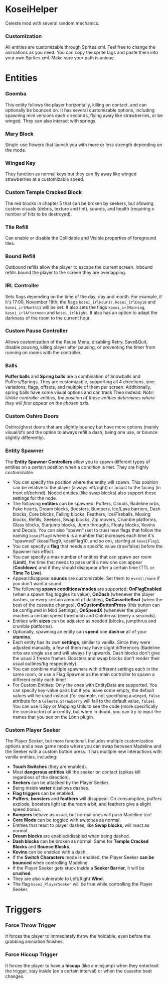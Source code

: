 # KoseiHelper
Celeste mod with several random mechanics.
### Customization
All entities are customizable through Sprites.xml. Feel free to change the animations as you need. You can copy the sprite tags and paste them into your own Sprites.xml. Make sure your path is unique.

# Entities
### Goomba
This entity follows the player horizontally, killing on contact, and can optionally be bounced on. It has several customizable options, including spawning mini versions each x seconds, flying away like strawberries, or be winged. They can also interact with springs.
### Mary Block
Single-use flowers that launch you with more or less strength depending on the mode.
### Winged Key
They function as normal keys but they can fly away like winged strawberries at a customizable speed.
### Custom Temple Cracked Block
The red blocks in chapter 5 that can be broken by seekers, but allowing custom visuals (debris, texture and tint), sounds, and health (requiring x number of hits to be destroyed).
### Tile Refill
Can enable or disable the Collidable and Visible properties of foreground tiles.
### Bound Refill
Outbound refills allow the player to escape the current screen. Inbound refills bound the player to the screen they are overlapping.
### IRL Controller
Sets flags depending on the time of the day, day and month. For example, if it's 17:00, November 18th, the flags `kosei_irlHour17`, `kosei_irlDay18` and `kosei_irlMonth11` will be set. It also sets the flags `kosei_irlMorning`, `kosei_irlAfternoon` and `kosei_irlNight`. It also has an option to adapt the darkness of the room to the current hour.
### Custom Pause Controller
Allows customization of the Pause Menu, disabling Retry, Save&Quit, disable pausing, killing player after pausing, or preventing the timer from running on rooms with the controller.
### Balls
**Puffer balls** and **Spring balls** are a combination of Snowballs and Puffers/Springs. They are customizable, supporting all 4 directions, sine variations, flags, offsets, and multiple of them per screen.
Additionally, spring balls have some visual options and can track Theo instead.
*Note: Unlike controller entities, the position of these entities determines where they will first appear on the chosen axis.*
### Custom Oshiro Doors
Oshiro/ghost doors that are slightly bouncy but have more options (mainly visual/sfx and the option to always refill a dash, being one use, or bounce slightly differently).
### Entity Spawner
The **Entity Spawner Controllers** allow you to spawn different types of entities on a certain position when a condition is met. They are highly customizable.
- You can specify the position where the entity will spawn. This position can be relative to the player (always left/right) or adjust to the facing (in front of/behind). Noded entities (like swap blocks) also support these settings for the node.
- The following **entities** can be spawned: Puffers, Clouds, Badeline orbs, Fake hearts, Dream blocks, Boosters, Bumpers, Ice/Lava barriers, Dash blocks, Core blocks, Falling blocks, Feathers, Ice/Fireballs, Moving blocks, Refills, Seekers, Swap blocks, Zip movers, Crumble platforms, Glass blocks, Starjump blocks, Jump throughs, Floaty blocks, Kevins and Decals. You can also "spawn" (set to true) new flags that follow the naming `koseiFlagN` where `N` is a number that increases each time it's "spawned" (koseiFlag9, koseiFlag10, and so on), starting at `koseiFlag1`.
- You can specify a **flag** that needs a specific value (true/false) before the Spawner has effect.
- You can specify a max number of entities that can spawn per room (**Limit**), the time that needs to pass until a new one can appear (**Cooldown**) and if they should disappear after a certain time (TTL or **Time To Live**).
- Appear/disappear **sounds** are customizable. Set them to `event:/none` if you don't want a sound.
- The following **spawn conditions/modes** are supported: **OnFlagEnabled** (when a spawn flag toggles its value), **OnDash** (whenever the player dashes, or every certain amount of dashes), **OnCassetteBeat** (when the beat of the cassette changes), **OnCustomButtonPress** (this button can be configured in Mod Settings), **OnSpeedX** (whenever the player reaches a certain speed threshold) and OnInterval (every x seconds).
- Entities with **sizes** can be adjusted as needed (blocks, jumpthrus and crumble platforms).
- Optionally, spawning an entity can **spend** one **dash or** all of your **stamina**.
- Each entity has its own **settings**, similar to vanilla. Since they were adjusted manually, a few of them may have slight differences (Badeline orbs are single use and will always fly upwards. Dash blocks don't give the usual 3 freeze frames. Boosters and swap blocks don't render their usual outlines/bg respectively).
- You can combine multiple spawners with different settings each in the same room, or use a Flag Spawner as the main controller to spawn a different entity each time!
- For Custom Entities: Only the ones with EntityData are supported. You can specify key-value pairs but if you leave some empty, the default values will be used instead (for example, not specifying a `winged`, `false` attribute for a `Celeste.Strawberry` will fall to the default value, `false`). You can use ILSpy or Mapping Utils to see the code (more specifically the constructor) of an entity, but when in doubt, you can try to input the names that you see on the Lönn plugin.
### Custom Player Seeker
The Player Seeker, but more functional. Includes multiple customization options and a new game mode where you can swap between Madeline and the Seeker with a custom button press. It has multiple new interactions with vanilla entities, including:
- **Touch Switches** (they are enabled).
- Most **dangerous entities** kill the seeker on contact (spikes kill regardless of the direction).
- **Seekers** can be attacked by the Player Seeker.
- Being inside **water** disallows dashes.
- **Flag triggers** can be enabled.
- **Puffers**, **boosters** and **feathers** will disappear. On consumption, puffers explode, boosters light up the room a bit, and feathers give a slight speed bonus.
- **Bumpers** behave as usual, but normal ones will push Madeline too!
- **Core Mode** can be toggled with switches as normal.
- Entities that react to player dashes, like **Swap blocks**, will react as normal.
- **Dream blocks** are enabled/disabled when being dashed.
- **Dash blocks** can be broken as normal. Same for **Temple Cracked Blocks** and **Bounce Blocks**.
- **Kevins** can be enabled with a dash.
- If the **Switch Characters** mode is enabled, the Player Seeker **can be bounced** when controlling Madeline.
- If the Player Seeker gets stuck inside a **Seeker Barrier**, it will be **crushed**.
- They are also vulnerable to Left/Right **Wind**.
- The flag `kosei_PlayerSeeker` will be true while controlling the Player Seeker.


# Triggers
### Force Throw Trigger
It forces the player to immediately throw the holdable, even before the grabbing animation finishes.
### Force Hiccup Trigger
It forces the player to have a **hiccup** (like a minijump) when they enter/exit the trigger, stay inside (on a certain interval) or when the cassette beat changes.
